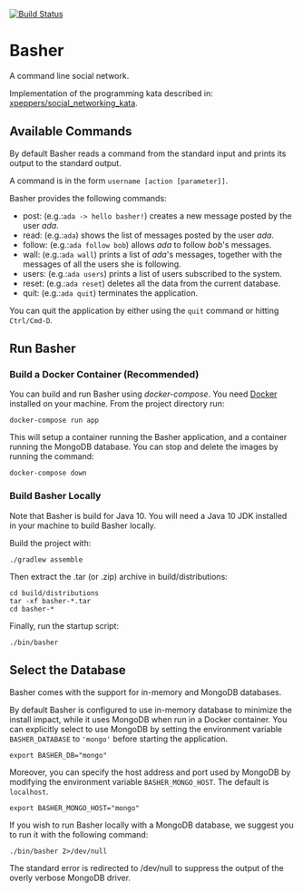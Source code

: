 [![Build Status](https://travis-ci.org/ilredeitopi/Basher.svg?branch=master)](https://travis-ci.org/ilredeitopi/Basher)

# Basher
A command line social network.

Implementation of the programming kata described in: [xpeppers/social_networking_kata](https://github.com/xpeppers/social_networking_kata).

## Available Commands

By default Basher reads a command from the standard input and prints its output to the standard output.

A command is in the form `username [action [parameter]]`.

Basher provides the following commands:

- post: (e.g.:`ada -> hello basher!`) creates a new message posted by the user _ada_.
- read: (e.g.:`ada`) shows the list of messages posted by the user _ada_.
- follow: (e.g.:`ada follow bob`) allows _ada_ to follow _bob_'s messages.
- wall: (e.g.:`ada wall`) prints a list of _ada_'s messages, together with the messages of all the users she is following.
- users: (e.g.:`ada users`) prints a list of users subscribed to the system.
- reset: (e.g.:`ada reset`) deletes all the data from the current database.
- quit: (e.g.:`ada quit`) terminates the application.

You can quit the application by either using the `quit` command or hitting `Ctrl/Cmd-D`.

## Run Basher

### Build a Docker Container (Recommended)

You can build and run Basher using _docker-compose_.
You need [Docker](https://www.docker.com/) installed on your machine.
From the project directory run:
```
docker-compose run app
```

This will setup a container running the Basher application, and a container running the MongoDB database.
You can stop and delete the images by running the command:
```
docker-compose down
```

### Build Basher Locally

Note that Basher is build for Java 10. You will need a Java 10 JDK installed in your machine to build Basher locally.

Build the project with:
```
./gradlew assemble
```

Then extract the .tar (or .zip) archive in build/distributions:
```
cd build/distributions
tar -xf basher-*.tar
cd basher-*
```

Finally, run the startup script:
```
./bin/basher
```

## Select the Database

Basher comes with the support for in-memory and MongoDB databases.

By default Basher is configured to use in-memory database to minimize the install impact, while it uses MongoDB when run in a Docker container.
You can explicitly select to use MongoDB by setting the environment variable `BASHER_DATABASE` to `'mongo'` before starting the application.
```
export BASHER_DB="mongo"
```
Moreover, you can specify the host address and port used by MongoDB by modifying the environment variable `BASHER_MONGO_HOST`. The default is `localhost`.

```
export BASHER_MONGO_HOST="mongo"
```

If you wish to run Basher locally with a MongoDB database, we suggest you to run it with the following command:
```
./bin/basher 2>/dev/null
```
The standard error is redirected to /dev/null to suppress the output of the overly verbose MongoDB driver.
